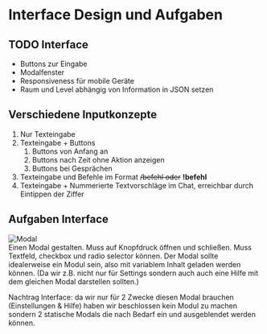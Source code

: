 # Interface Design und Aufgaben

## TODO Interface

- Buttons zur Eingabe
- Modalfenster
- Responsiveness für mobile Geräte
- Raum und Level abhängig von Information in JSON setzen

## Verschiedene Inputkonzepte

1. Nur Texteingabe
2. Texteingabe + Buttons
   1. Buttons von Anfang an
   2. Buttons nach Zeit ohne Aktion anzeigen
   3. Buttons bei Gesprächen
3. Texteingabe und Befehle im Format ~~/befehl oder~~ **!befehl**  
4. Texteingabe + Nummerierte Textvorschläge im Chat, erreichbar durch Eintippen der Ziffer

## Aufgaben Interface

![Modal](https://cdn.dribbble.com/users/2631930/screenshots/6783941/driver-listing-page-new-design___1.png)  
Einen Modal gestalten. Muss auf Knopfdruck öffnen und schließen. Muss Textfeld, checkbox und radio selector können.
Der Modal sollte idealerweise ein Modul sein, also mit variablem Inhalt geladen werden können. (Da wir z.B. nicht nur für Settings sondern auch auch eine Hilfe mit dem gleichen Modal darstellen sollten.)

Nachtrag Interface: da wir nur für 2 Zwecke diesen Modal brauchen (Einstellungen & Hilfe) haben wir beschlossen kein Modul zu machen sondern 2 statische Modals die nach Bedarf ein und ausgeblendet werden können.